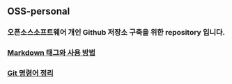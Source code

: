 ## OSS-personal
### 오픈소스소프트웨어 개인 Github 저장소 구축을 위한 repository 입니다.
### [Markdown 태그와 사용 방법](https://github.com/JeongGyul/OSS-personal/blob/main/markdown.md)
### [Git 명령어 정리](https://github.com/JeongGyul/OSS-personal/blob/main/git_command.md)

